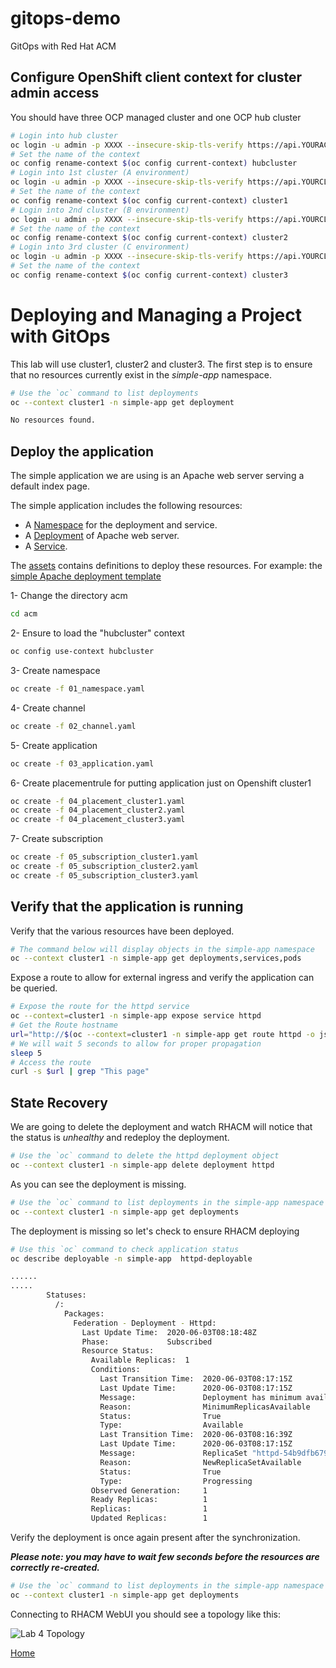 # gitops-demo
GitOps with Red Hat ACM

## Configure OpenShift client context for cluster admin access

You should have three OCP managed cluster and one OCP hub cluster

~~~sh
# Login into hub cluster
oc login -u admin -p XXXX --insecure-skip-tls-verify https://api.YOURACMCLUSTER.DOMAIN:6443
# Set the name of the context
oc config rename-context $(oc config current-context) hubcluster
# Login into 1st cluster (A environment)
oc login -u admin -p XXXX --insecure-skip-tls-verify https://api.YOURCLUSTER1.DOMAIN:6443
# Set the name of the context
oc config rename-context $(oc config current-context) cluster1
# Login into 2nd cluster (B environment)
oc login -u admin -p XXXX --insecure-skip-tls-verify https://api.YOURCLUSTER2.DOMAIN:6443
# Set the name of the context
oc config rename-context $(oc config current-context) cluster2
# Login into 3rd cluster (C environment)
oc login -u admin -p XXXX --insecure-skip-tls-verify https://api.YOURCLUSTER3.DOMAIN:6443
# Set the name of the context
oc config rename-context $(oc config current-context) cluster3
~~~

# Deploying and Managing a Project with GitOps

This lab will use cluster1, cluster2 and cluster3. The first step is to ensure that no resources currently exist in the *simple-app* namespace.
~~~sh
# Use the `oc` command to list deployments
oc --context cluster1 -n simple-app get deployment

No resources found.
~~~

## Deploy the application

The simple application we are using is an Apache web server serving a default index page.

The simple application includes the following resources:

-   A [Namespace](https://kubernetes.io/docs/concepts/overview/working-with-objects/namespaces/) for the deployment and service.
-   A [Deployment](https://kubernetes.io/docs/concepts/workloads/controllers/deployment/) of Apache web server.
-   A [Service](https://kubernetes.io/docs/concepts/services-networking/service/).

The [assets](./assets) contains definitions to deploy these resources.
For example: the [simple Apache deployment template](./assets/deployment.yaml)


1- Change the directory acm
~~~sh
cd acm
~~~

2- Ensure to load the "hubcluster" context
~~~sh
oc config use-context hubcluster
~~~

3- Create namespace
~~~sh
oc create -f 01_namespace.yaml
~~~

4- Create channel
~~~sh
oc create -f 02_channel.yaml
~~~

5- Create application
~~~sh
oc create -f 03_application.yaml
~~~

6- Create placementrule for putting application just on Openshift cluster1
~~~sh
oc create -f 04_placement_cluster1.yaml
oc create -f 04_placement_cluster2.yaml
oc create -f 04_placement_cluster3.yaml
~~~

7- Create subscription
~~~sh
oc create -f 05_subscription_cluster1.yaml
oc create -f 05_subscription_cluster2.yaml
oc create -f 05_subscription_cluster3.yaml
~~~




## Verify that the application is running

Verify that the various resources have been deployed.

~~~sh
# The command below will display objects in the simple-app namespace
oc --context cluster1 -n simple-app get deployments,services,pods
~~~

Expose a route to allow for external ingress and verify the application can be queried.

~~~sh
# Expose the route for the httpd service
oc --context=cluster1 -n simple-app expose service httpd
# Get the Route hostname
url="http://$(oc --context=cluster1 -n simple-app get route httpd -o jsonpath='{.spec.host}')"
# We will wait 5 seconds to allow for proper propagation
sleep 5
# Access the route
curl -s $url | grep "This page"
~~~

## State Recovery

We are going to delete the deployment and watch RHACM will notice that the status is *unhealthy* and redeploy the deployment.

~~~sh
# Use the `oc` command to delete the httpd deployment object
oc --context cluster1 -n simple-app delete deployment httpd
~~~

As you can see the deployment is missing.
~~~sh
# Use the `oc` command to list deployments in the simple-app namespace
oc --context cluster1 -n simple-app get deployments
~~~

The deployment is missing so let's check to ensure RHACM deploying

~~~sh
# Use this `oc` command to check application status
oc describe deployable -n simple-app  httpd-deployable

......
.....
        Statuses:
          /:
            Packages:
              Federation - Deployment - Httpd:
                Last Update Time:  2020-06-03T08:18:48Z
                Phase:             Subscribed
                Resource Status:
                  Available Replicas:  1
                  Conditions:
                    Last Transition Time:  2020-06-03T08:17:15Z
                    Last Update Time:      2020-06-03T08:17:15Z
                    Message:               Deployment has minimum availability.
                    Reason:                MinimumReplicasAvailable
                    Status:                True
                    Type:                  Available
                    Last Transition Time:  2020-06-03T08:16:39Z
                    Last Update Time:      2020-06-03T08:17:15Z
                    Message:               ReplicaSet "httpd-54b9dfb679" has successfully progressed.
                    Reason:                NewReplicaSetAvailable
                    Status:                True
                    Type:                  Progressing
                  Observed Generation:     1
                  Ready Replicas:          1
                  Replicas:                1
                  Updated Replicas:        1

~~~

Verify the deployment is once again present after the synchronization.

***Please note: you may have to wait few seconds before the resources are correctly re-created.***

~~~sh
# Use the `oc` command to list deployments in the simple-app namespace
oc --context cluster1 -n simple-app get deployments
~~~

Connecting to RHACM WebUI you should see a topology like this:

![Lab 4 Topology](./assets/lab-4-topology.png)

[Home](./README.md)

